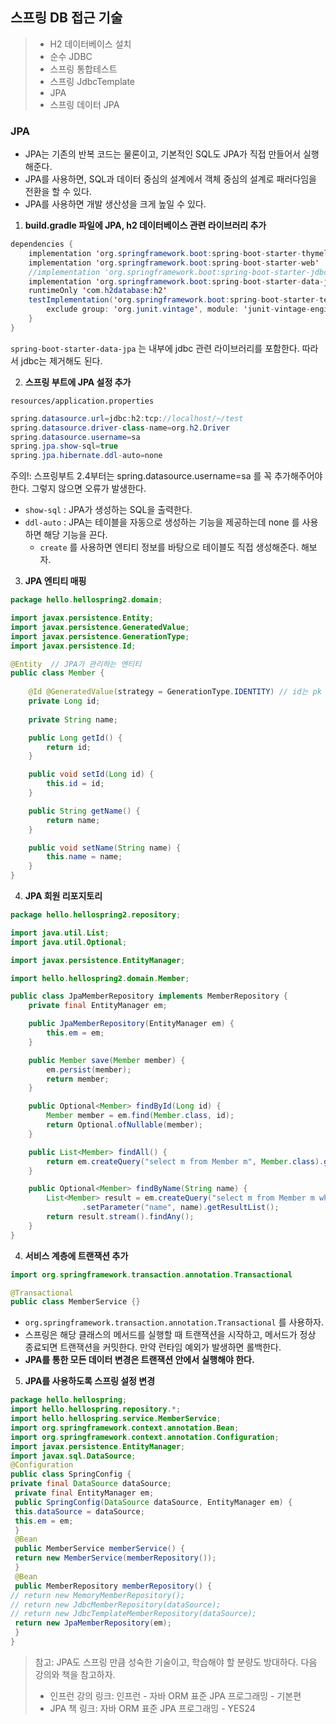 ##  스프링 DB 접근 기술

>- H2 데이터베이스 설치
>- 순수 JDBC
>- 스프링 통합테스트
>- 스프링 JdbcTemplate
>- JPA
>- 스프링 데이터 JPA

### JPA

- JPA는 기존의 반복 코드는 물론이고, 기본적인 SQL도 JPA가 직접 만들어서 실행해준다.
- JPA를 사용하면, SQL과 데이터 중심의 설계에서 객체 중심의 설계로 패러다임을 전환을 할 수 있다.
- JPA를 사용하면 개발 생산성을 크게 높일 수 있다.



1. **build.gradle 파일에 JPA, h2 데이터베이스 관련 라이브러리 추가**

```java
dependencies {
    implementation 'org.springframework.boot:spring-boot-starter-thymeleaf'
    implementation 'org.springframework.boot:spring-boot-starter-web'
    //implementation 'org.springframework.boot:spring-boot-starter-jdbc'
    implementation 'org.springframework.boot:spring-boot-starter-data-jpa'
    runtimeOnly 'com.h2database:h2'
    testImplementation('org.springframework.boot:spring-boot-starter-test') {
        exclude group: 'org.junit.vintage', module: 'junit-vintage-engine'
    }
}
```

`spring-boot-starter-data-jpa` 는 내부에 jdbc 관련 라이브러리를 포함한다. 따라서 jdbc는 제거해도 된다.



2. **스프링 부트에 JPA 설정 추가**

`resources/application.properties`

```java
spring.datasource.url=jdbc:h2:tcp://localhost/~/test
spring.datasource.driver-class-name=org.h2.Driver
spring.datasource.username=sa
spring.jpa.show-sql=true
spring.jpa.hibernate.ddl-auto=none
```

주의!: 스프링부트 2.4부터는 spring.datasource.username=sa 를 꼭 추가해주어야 한다. 그렇지
않으면 오류가 발생한다.

- `show-sql` : JPA가 생성하는 SQL을 출력한다.
- `ddl-auto` : JPA는 테이블을 자동으로 생성하는 기능을 제공하는데 none 를 사용하면 해당 기능을 끈다.
  - `create` 를 사용하면 엔티티 정보를 바탕으로 테이블도 직접 생성해준다. 해보자.



3. **JPA 엔티티 매핑**

```java
package hello.hellospring2.domain;

import javax.persistence.Entity;
import javax.persistence.GeneratedValue;
import javax.persistence.GenerationType;
import javax.persistence.Id;

@Entity  // JPA가 관리하는 엔티티 
public class Member {
	
	@Id @GeneratedValue(strategy = GenerationType.IDENTITY) // id는 pk 시퀀스이다. DB가 알아서 생성해주는게 IDENTITY이다. 
	private Long id;
	
	private String name;

	public Long getId() {
		return id;
	}

	public void setId(Long id) {
		this.id = id;
	}

	public String getName() {
		return name;
	}

	public void setName(String name) {
		this.name = name;
	}
}
```



4. **JPA 회원 리포지토리**

```java
package hello.hellospring2.repository;

import java.util.List;
import java.util.Optional;

import javax.persistence.EntityManager;

import hello.hellospring2.domain.Member;

public class JpaMemberRepository implements MemberRepository {
	private final EntityManager em;

	public JpaMemberRepository(EntityManager em) {
		this.em = em;
	}

	public Member save(Member member) {
		em.persist(member);
		return member;
	}

	public Optional<Member> findById(Long id) {
		Member member = em.find(Member.class, id);
		return Optional.ofNullable(member);
	}

	public List<Member> findAll() {
		return em.createQuery("select m from Member m", Member.class).getResultList();
	}

	public Optional<Member> findByName(String name) {
		List<Member> result = em.createQuery("select m from Member m where m.name = :name", Member.class)
				.setParameter("name", name).getResultList();
		return result.stream().findAny();
	}
}
```



4. **서비스 계층에 트랜잭션 추가**

```java
import org.springframework.transaction.annotation.Transactional

@Transactional
public class MemberService {}
```

- `org.springframework.transaction.annotation.Transactional` 를 사용하자.
- 스프링은 해당 클래스의 메서드를 실행할 때 트랜잭션을 시작하고, 메서드가 정상 종료되면 트랜잭션을
  커밋한다. 만약 런타임 예외가 발생하면 롤백한다.
- **JPA를 통한 모든 데이터 변경은 트랜잭션 안에서 실행해야 한다.**



5. **JPA를 사용하도록 스프링 설정 변경**

```java
package hello.hellospring;
import hello.hellospring.repository.*;
import hello.hellospring.service.MemberService;
import org.springframework.context.annotation.Bean;
import org.springframework.context.annotation.Configuration;
import javax.persistence.EntityManager;
import javax.sql.DataSource;
@Configuration
public class SpringConfig {
private final DataSource dataSource;
 private final EntityManager em;
 public SpringConfig(DataSource dataSource, EntityManager em) {
 this.dataSource = dataSource;
 this.em = em;
 }
 @Bean
 public MemberService memberService() {
 return new MemberService(memberRepository());
 }
 @Bean
 public MemberRepository memberRepository() {
// return new MemoryMemberRepository();
// return new JdbcMemberRepository(dataSource);
// return new JdbcTemplateMemberRepository(dataSource);
 return new JpaMemberRepository(em);
 }
}
```

> 참고: JPA도 스프링 만큼 성숙한 기술이고, 학습해야 할 분량도 방대하다. 다음 강의와 책을 참고하자.
> - 인프런 강의 링크: 인프런 - 자바 ORM 표준 JPA 프로그래밍 - 기본편
> - JPA 책 링크: 자바 ORM 표준 JPA 프로그래밍 - YES24